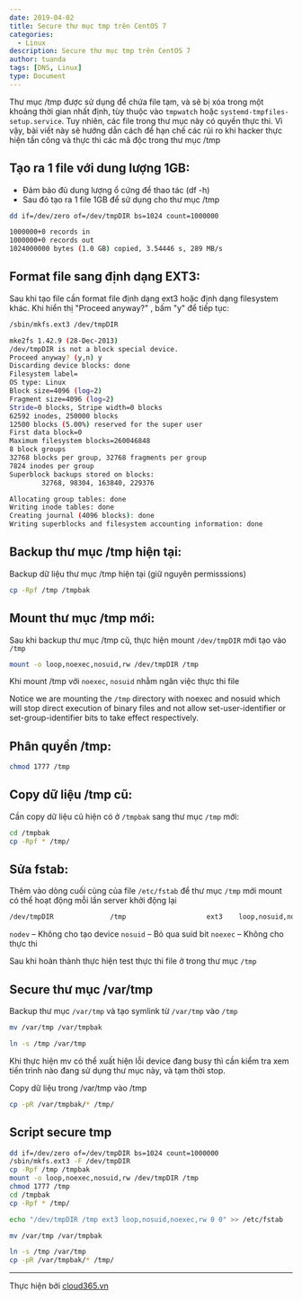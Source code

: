 ```yaml
---
date: 2019-04-02
title: Secure thư mục tmp trên CentOS 7
categories:
  - Linux
description: Secure thư mục tmp trên CentOS 7
author: tuanda
tags: [DNS, Linux]
type: Document
---
```


Thư mục /tmp được sử dụng để chứa file tạm, và sẽ bị xóa trong một khoảng thời gian nhất định, tùy thuộc vào `tmpwatch` hoặc `systemd-tmpfiles-setup.service`. Tuy nhiên, các file trong thư mục này có quyền thực thi. Vì vậy, bài viết này sẽ hướng dẫn cách để hạn chế các rủi ro khi hacker thực hiện tấn công và thực thi các mã độc trong thư mục /tmp

## Tạo ra 1 file với dung lượng 1GB:
- Đảm bảo đủ dung lượng ổ cứng để thao tác (df -h)
- Sau đó tạo ra 1 file 1GB để sử dụng cho thư mục /tmp

```sh
dd if=/dev/zero of=/dev/tmpDIR bs=1024 count=1000000

1000000+0 records in
1000000+0 records out
1024000000 bytes (1.0 GB) copied, 3.54446 s, 289 MB/s
```

## Format file sang định dạng EXT3:
Sau khi tạo file cần format file định dạng ext3 hoặc định dạng filesystem khác. Khi hiển thị "Proceed anyway?" , bấm "y" để tiếp tục:

```sh
/sbin/mkfs.ext3 /dev/tmpDIR

mke2fs 1.42.9 (28-Dec-2013)
/dev/tmpDIR is not a block special device.
Proceed anyway? (y,n) y
Discarding device blocks: done                            
Filesystem label=
OS type: Linux
Block size=4096 (log=2)
Fragment size=4096 (log=2)
Stride=0 blocks, Stripe width=0 blocks
62592 inodes, 250000 blocks
12500 blocks (5.00%) reserved for the super user
First data block=0
Maximum filesystem blocks=260046848
8 block groups
32768 blocks per group, 32768 fragments per group
7824 inodes per group
Superblock backups stored on blocks: 
        32768, 98304, 163840, 229376

Allocating group tables: done                            
Writing inode tables: done                            
Creating journal (4096 blocks): done
Writing superblocks and filesystem accounting information: done
```

## Backup thư mục /tmp hiện tại:
Backup dữ liệu thư mục /tmp hiện tại (giữ nguyên permisssions) 

```sh
cp -Rpf /tmp /tmpbak
```

## Mount thư mục /tmp mới: 
Sau khi backup thư mục /tmp cũ, thực hiện mount `/dev/tmpDIR` mới tạo vào `/tmp`

```sh
mount -o loop,noexec,nosuid,rw /dev/tmpDIR /tmp
```

Khi mount /tmp với `noexec`, `nosuid` nhằm ngăn việc thực thi file 

Notice we are mounting the `/tmp` directory with noexec and nosuid which will stop direct execution of binary files and not allow set-user-identifier or set-group-identifier bits to take effect respectively.

## Phân quyền /tmp: 

```sh
chmod 1777 /tmp
```

## Copy dữ liệu /tmp cũ: 
Cần copy dữ liệu cũ hiện có ở `/tmpbak` sang thư mục `/tmp` mới:

```sh
cd /tmpbak
cp -Rpf * /tmp/
```

## Sửa fstab: 

Thêm vào dòng cuối cùng của file `/etc/fstab` để thư mục `/tmp` mới mount có thể hoạt động mỗi lần server khởi động lại

```sh
/dev/tmpDIR              /tmp                    ext3    loop,nosuid,noexec,rw 0 0
```

`nodev` – Không cho tạo device 
`nosuid` – Bỏ qua suid bit
`noexec` – Không cho thực thi 

Sau khi hoàn thành thực hiện test thực thi file ở trong thư mục `/tmp`

## Secure thư mục /var/tmp

Backup thư mục `/var/tmp` và tạo symlink từ `/var/tmp` vào `/tmp`

```sh
mv /var/tmp /var/tmpbak

ln -s /tmp /var/tmp
```

Khi thực hiện mv có thể xuất hiện lỗi device đang busy thì cần kiểm tra xem tiến trình nào đang sử dụng thư mục này, và tạm thời stop.

Copy dữ liệu trong /var/tmp vào /tmp

```sh
cp -pR /var/tmpbak/* /tmp/
```

## Script secure tmp

```sh
dd if=/dev/zero of=/dev/tmpDIR bs=1024 count=1000000
/sbin/mkfs.ext3 -F /dev/tmpDIR
cp -Rpf /tmp /tmpbak
mount -o loop,noexec,nosuid,rw /dev/tmpDIR /tmp
chmod 1777 /tmp
cd /tmpbak
cp -Rpf * /tmp/

echo "/dev/tmpDIR /tmp ext3 loop,nosuid,noexec,rw 0 0" >> /etc/fstab

mv /var/tmp /var/tmpbak

ln -s /tmp /var/tmp
cp -pR /var/tmpbak/* /tmp/

```


---
Thực hiện bởi <a href="https://cloud365.vn/" target="_blank">cloud365.vn</a>